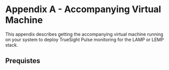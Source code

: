 Appendix A - Accompanying Virtual Machine
=========================================

This appendix describes getting the accompanying virtual machine running on your system
to deploy TrueSight Pulse monitoring for the LAMP or LEMP stack.

## Prequistes




##
